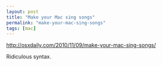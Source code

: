 ```yaml
---
layout: post
title: "Make your Mac sing songs"
permalink: "make-your-mac-sing-songs"
tags: [mac]
---
```


<a href="http://osxdaily.com/2010/11/09/make-your-mac-sing-songs/">http://osxdaily.com/2010/11/09/make-your-mac-sing-songs/</a>

Ridiculous syntax.
